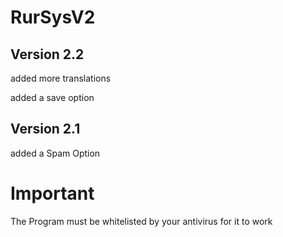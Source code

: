 # RurSysV2

## Version 2.2
added  more translations

added a save option

## Version 2.1
added  a Spam Option



# Important
The Program must be whitelisted by your antivirus for it to work

